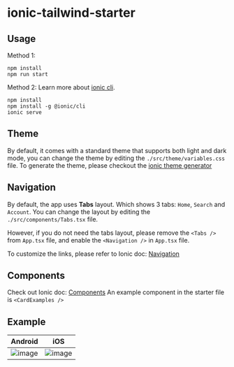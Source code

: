 # ionic-tailwind-starter

## Usage

Method 1:

    npm install
    npm run start

Method 2:
Learn more about [ionic cli](https://ionicframework.com/docs/cli/).

    npm install
    npm install -g @ionic/cli
    ionic serve

## Theme

By default, it comes with a standard theme that supports both light and dark mode, you can change the theme by editing the `./src/theme/variables.css` file.
To generate the theme, please checkout the [ionic theme generator](https://ionicframework.com/docs/theming/color-generator)

## Navigation

By default, the app uses **Tabs** layout. Which shows 3 tabs: `Home`, `Search` and `Account`.
You can change the layout by editing the `./src/components/Tabs.tsx` file.

However, if you do not need the tabs layout, please remove the `<Tabs />` from `App.tsx` file, and enable the `<Navigation />` in `App.tsx` file.

To customize the links, please refer to Ionic doc: [Navigation](https://ionicframework.com/docs/react/navigation)

## Components

Check out Ionic doc: [Components](https://ionicframework.com/docs/components)
An example component in the starter file is `<CardExamples />`

## Example
<!-- Make a table with 2 colums -->
| Android | iOS |
| ------ | ------ |
| ![image](https://user-images.githubusercontent.com/13263720/182948251-695bad6b-4539-4d64-920a-5847805711aa.png) | ![image](https://user-images.githubusercontent.com/13263720/182948317-e39dd46c-0d32-4a64-a7fb-def0a0dd8f04.png) |

